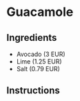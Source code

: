 # Guacamole

## Ingredients

* Avocado (3 EUR)
* Lime (1.25 EUR)
* Salt (0.79 EUR)

## Instructions
